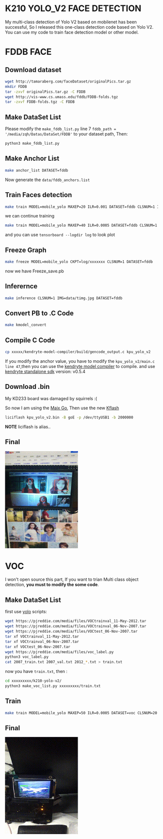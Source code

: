 # K210 YOLO_V2 FACE DETECTION

My multi-class detection of Yolo V2 based on mobilenet has been successful, So I released this one-class detection code based on Yolo V2. You can use my code to train face detection model or other model.


# FDDB FACE

## Download dataset

```sh
wget http://tamaraberg.com/faceDataset/originalPics.tar.gz
mkdir FDDB
tar -zxvf originalPics.tar.gz -C FDDB
wget http://vis-www.cs.umass.edu/fddb/FDDB-folds.tgz
tar -zxvf FDDB-folds.tgz -C FDDB
```

## Make DataSet List

Please modify the `make_fddb_list.py` line 7 `fddb_path = '/media/zqh/Datas/DataSet/FDDB'` to your dataset path, Then:

```sh
python3 make_fddb_list.py
```


## Make Anchor List

```sh
make anchor_list DATASET=fddb
```

Now generate the `data/fddb_anchors.list`

## Train Faces detection

```sh
make train MODEL=mobile_yolo MAXEP=20 ILR=0.001 DATASET=fddb CLSNUM=1 IAA=False CLASSIFIER=True BATCH=32
```

we can continue training

```sh
make train MODEL=mobile_yolo MAXEP=40 ILR=0.0005 DATASET=fddb CLSNUM=1 IAA=True CLASSIFIER=False BATCH=32 CKPT=log/xxxxx
```

and you can use `tensorboard --logdir log` to look plot

## Freeze Graph

```sh
make freeze MODEL=mobile_yolo CKPT=log/xxxxxxx CLSNUM=1 DATASET=fddb
```

now we have Freeze_save.pb

## Inferernce

```sh
make inference CLSNUM=1 IMG=data/timg.jpg DATASET=fddb
```

## Convert PB to .C Code

```sh
make kmodel_convert
```

## Compile C Code

```sh
cp xxxxx/kendryte-model-compiler/build/gencode_output.c kpu_yolo_v2
```

If you modify the anchor value, you have to modify the `kpu_yolo_v2/main.c line 47`,then you can use the [kendryte model compiler](https://github.com/kendryte/kendryte-model-compiler) to compile. and use  [kendryte standalone sdk](https://github.com/kendryte/kendryte-standalone-sdk) version: v0.5.4 


## Download .bin

My KD233 board was damaged by squirrels :( 
    
So now I am using the [Maix Go](https://maixpy.sipeed.com/zh/hardware/board.html), Then use the new [Kflash](https://github.com/sipeed/kflash.py)

```sh
liciflash kpu_yolo_v2.bin -B goE -p /dev/ttyUSB1 -b 2000000
```
**NOTE** liciflash is alias..

## Final

![](assets/face.gif)

# VOC

I won't open source this part, If you want to trian Multi class object detection, **you must to modify the some code**.

## Make DataSet List

first use [yolo](https://pjreddie.com/darknet/yolo/) scripts:

```sh
wget https://pjreddie.com/media/files/VOCtrainval_11-May-2012.tar
wget https://pjreddie.com/media/files/VOCtrainval_06-Nov-2007.tar
wget https://pjreddie.com/media/files/VOCtest_06-Nov-2007.tar
tar xf VOCtrainval_11-May-2012.tar
tar xf VOCtrainval_06-Nov-2007.tar
tar xf VOCtest_06-Nov-2007.tar
wget https://pjreddie.com/media/files/voc_label.py
python3 voc_label.py
cat 2007_train.txt 2007_val.txt 2012_*.txt > train.txt
```

now you have `train.txt`, then :
```sh
cd xxxxxxxxx/k210-yolo-v2/
python3 make_voc_list.py xxxxxxxxx/train.txt
```

## Train

```sh
make train MODEL=mobile_yolo MAXEP=50 ILR=0.0005 DATASET=voc CLSNUM=20 IAA=False CLASSIFIER=True BATCH=64
```


## Final

![](assets/voc.gif)